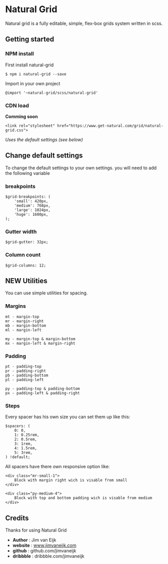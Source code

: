 # Natural Grid

Natural grid is a fully editable, simple, flex-box grids system written in scss.

## Getting started

### NPM install
First install natural-grid

``` 
$ npm i natural-grid --save
```

Import in your own project

``` 
@import '~natural-grid/scss/natural-grid'
```

### CDN load

**Comming soon**

``` 
<link rel="stylesheet" href="https://www.get-natural.com/grid/natural-grid.css">
```

*Uses the default settings (see below)*


## Change default settings

To change the default settings to your own settings. you will need to add the following variable

### breakpoints
``` 
$grid-breakpoints: (
    'small': 420px,
    'medium': 768px,
    'large': 1024px,
    'huge': 1600px,
);
```
### Gutter width
```
$grid-gutter: 32px;
```

### Column count
```
$grid-columns: 12;
```

## NEW Utilities

You can use simple utilities for spacing. 

### Margins
``` 
mt - margin-top
mr - margin-right
mb - margin-bottom
ml - margin-left

my - margin-top & margin-bottom
mx - margin-left & margin-right
```

### Padding
``` 
pt - padding-top
pr - padding-right
pb - padding-bottom
pl - padding-left

py - padding-top & padding-bottom
px - padding-left & padding-right
```

### Steps

Every spacer has his own size you can set them up like this:

```
$spacers: (
    0: 0,
    1: 0.25rem,
    2: 0.5rem,
    3: 1rem,
    4: 1.5rem,
    5: 3rem,
) !default;
```

All spacers have there own responsive option like: 

```
<div class="mr-small-1">
    Block with margin right wich is visable from small
</div> 

<div class="py-medium-4">
    Block with top and bottom padding wich is visable from medium
</div> 
```



## Credits

Thanks for using Natural Grid

- **Author**    : Jim van Eijk
- **website**   : www.jimvaneijk.com
- **github**    : github.com/jimvaneijk
- **dribbble**  : dribbble.com/jimvaneijk
